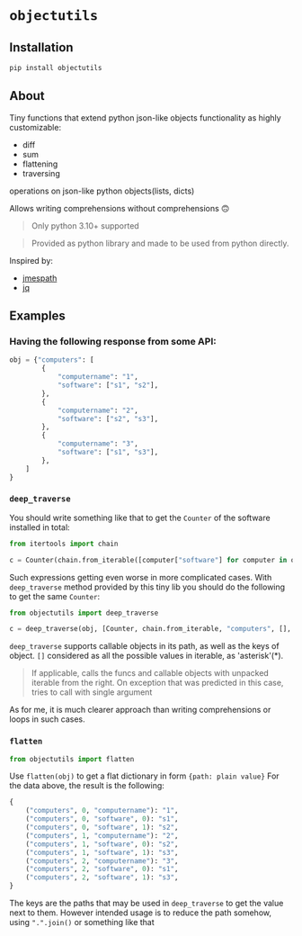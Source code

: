 # ```objectutils```

## Installation

```bash
pip install objectutils
```

## About
Tiny functions that extend python json-like objects functionality as highly customizable: 

- diff
- sum
- flattening
- traversing 

operations on json-like python objects(lists, dicts)

Allows writing comprehensions without comprehensions 🙃

>Only python 3.10+ supported

>Provided as python library and made to be used from python directly. 

Inspired by:
- [jmespath](https://jmespath.org)
- [jq](https://jqlang.github.io/jq/)


## Examples
### Having the following response from some API:

```python
obj = {"computers": [
        {
            "computername": "1",
            "software": ["s1", "s2"],
        },
        {
            "computername": "2",
            "software": ["s2", "s3"],
        },
        {
            "computername": "3",
            "software": ["s1", "s3"],
        },
    ]
}
```
### ```deep_traverse```
You should write something like that to get the ```Counter``` of the software installed in total:

```python
from itertools import chain

c = Counter(chain.from_iterable([computer["software"] for computer in obj["computers"]]))
```

Such expressions getting even worse in more complicated cases.
With ```deep_traverse``` method provided by this tiny lib you should do the following to get the same ```Counter```:

```python
from objectutils import deep_traverse

c = deep_traverse(obj, [Counter, chain.from_iterable, "computers", [], "software"])
```

```deep_traverse``` supports callable objects in its path, as well as the keys of object.
```[]``` considered as all the possible values in iterable, as 'asterisk'(*).

> If applicable, calls the funcs and callable objects with unpacked iterable from the right. On exception that was predicted in this case, tries to call with single argument

As for me, it is much clearer approach than writing comprehensions or loops in such cases.

### ```flatten```
```python
from objectutils import flatten
```
Use ```flatten(obj)``` to get a flat dictionary in form ```{path: plain value}``` 
For the data above, the result is the following:
```python
{
    ("computers", 0, "computername"): "1",
    ("computers", 0, "software", 0): "s1",
    ("computers", 0, "software", 1): "s2",
    ("computers", 1, "computername"): "2",
    ("computers", 1, "software", 0): "s2",
    ("computers", 1, "software", 1): "s3",
    ("computers", 2, "computername"): "3",
    ("computers", 2, "software", 0): "s1",
    ("computers", 2, "software", 1): "s3",
}
```

The keys are the paths that may be used in ```deep_traverse``` to get the value next to them. However intended usage is to reduce the path somehow, using ```".".join()``` or something like that
